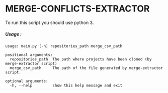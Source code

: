 # MERGE-CONFLICTS-EXTRACTOR

To run this script you should use python 3.
##### Usage :
```
usage: main.py [-h] repositories_path merge_csv_path

positional arguments:
  repositories_path  The path where projects have been cloned (by merge-extractor script)
  merge_csv_path     The path of the file generated by merge-extractor script.

optional arguments:
  -h, --help         show this help message and exit

```